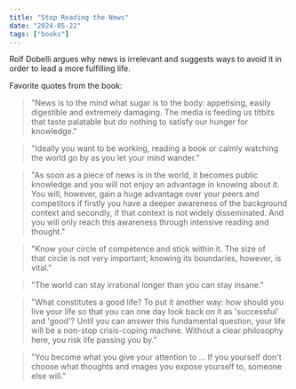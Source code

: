 ```yaml
---
title: "Stop Reading the News"
date: "2024-05-22"
tags: ["books"]
---
```


Rolf Dobelli argues why news is irrelevant and suggests ways to avoid it in order to lead a more fulfilling life.

Favorite quotes from the book:

> "News is to the mind what sugar is to the body: appetising, easily digestible and extremely damaging. The media is feeding us titbits that taste palatable but do nothing to satisfy our hunger for knowledge."

> "Ideally you want to be working, reading a book or calmly watching the world go by as you let your mind wander."

> "As soon as a piece of news is in the world, it becomes public knowledge and you will not enjoy an advantage in knowing about it. You will, however, gain a huge advantage over your peers and competitors if firstly you have a deeper awareness of the background context and secondly, if that context is not widely disseminated. And you will only reach this awareness through intensive reading and thought."

> "Know your circle of competence and stick within it. The size of that circle is not very important; knowing its boundaries, however, is vital."

> "The world can stay irrational longer than you can stay insane."

> "What constitutes a good life? To put it another way: how should you live your life so that you can one day look back on it as 'successful' and 'good'? Until you can answer this fundamental question, your life will be a non-stop crisis-coping machine. Without a clear philosophy here, you risk life passing you by."

> "You become what you give your attention to ... If you yourself don't choose what thoughts and images you expose yourself to, someone else will."
